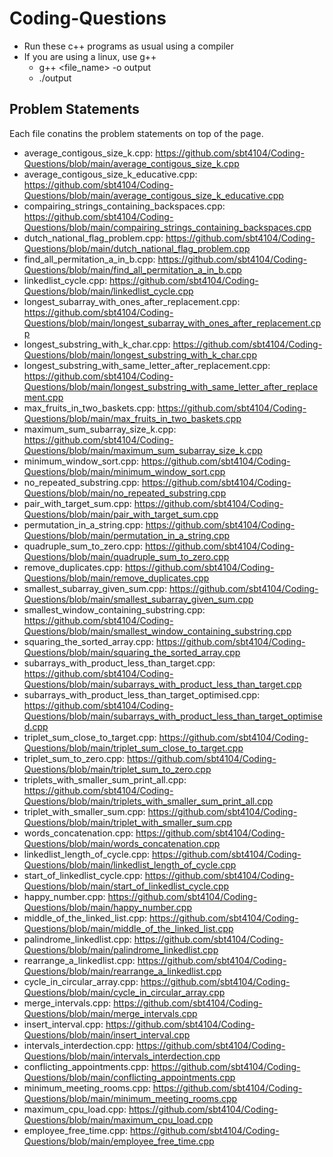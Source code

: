 Coding-Questions
==================

- Run these c++ programs as usual using a compiler
- If you are using a linux, use g++
    - g++ <file_name> -o output
    - ./output

Problem Statements
------------------

Each file conatins the problem statements on top of the page.

- average_contigous_size_k.cpp: https://github.com/sbt4104/Coding-Questions/blob/main/average_contigous_size_k.cpp
- average_contigous_size_k_educative.cpp: https://github.com/sbt4104/Coding-Questions/blob/main/average_contigous_size_k_educative.cpp
- compairing_strings_containing_backspaces.cpp: https://github.com/sbt4104/Coding-Questions/blob/main/compairing_strings_containing_backspaces.cpp
- dutch_national_flag_problem.cpp: https://github.com/sbt4104/Coding-Questions/blob/main/dutch_national_flag_problem.cpp
- find_all_permitation_a_in_b.cpp: https://github.com/sbt4104/Coding-Questions/blob/main/find_all_permitation_a_in_b.cpp
- linkedlist_cycle.cpp: https://github.com/sbt4104/Coding-Questions/blob/main/linkedlist_cycle.cpp
- longest_subarray_with_ones_after_replacement.cpp: https://github.com/sbt4104/Coding-Questions/blob/main/longest_subarray_with_ones_after_replacement.cpp
- longest_substring_with_k_char.cpp: https://github.com/sbt4104/Coding-Questions/blob/main/longest_substring_with_k_char.cpp
- longest_substring_with_same_letter_after_replacement.cpp: https://github.com/sbt4104/Coding-Questions/blob/main/longest_substring_with_same_letter_after_replacement.cpp
- max_fruits_in_two_baskets.cpp: https://github.com/sbt4104/Coding-Questions/blob/main/max_fruits_in_two_baskets.cpp
- maximum_sum_subarray_size_k.cpp: https://github.com/sbt4104/Coding-Questions/blob/main/maximum_sum_subarray_size_k.cpp
- minimum_window_sort.cpp: https://github.com/sbt4104/Coding-Questions/blob/main/minimum_window_sort.cpp
- no_repeated_substring.cpp: https://github.com/sbt4104/Coding-Questions/blob/main/no_repeated_substring.cpp
- pair_with_target_sum.cpp: https://github.com/sbt4104/Coding-Questions/blob/main/pair_with_target_sum.cpp
- permutation_in_a_string.cpp: https://github.com/sbt4104/Coding-Questions/blob/main/permutation_in_a_string.cpp
- quadruple_sum_to_zero.cpp: https://github.com/sbt4104/Coding-Questions/blob/main/quadruple_sum_to_zero.cpp
- remove_duplicates.cpp: https://github.com/sbt4104/Coding-Questions/blob/main/remove_duplicates.cpp
- smallest_subarray_given_sum.cpp: https://github.com/sbt4104/Coding-Questions/blob/main/smallest_subarray_given_sum.cpp
- smallest_window_containing_substring.cpp: https://github.com/sbt4104/Coding-Questions/blob/main/smallest_window_containing_substring.cpp
- squaring_the_sorted_array.cpp: https://github.com/sbt4104/Coding-Questions/blob/main/squaring_the_sorted_array.cpp
- subarrays_with_product_less_than_target.cpp: https://github.com/sbt4104/Coding-Questions/blob/main/subarrays_with_product_less_than_target.cpp
- subarrays_with_product_less_than_target_optimised.cpp: https://github.com/sbt4104/Coding-Questions/blob/main/subarrays_with_product_less_than_target_optimised.cpp
- triplet_sum_close_to_target.cpp: https://github.com/sbt4104/Coding-Questions/blob/main/triplet_sum_close_to_target.cpp
- triplet_sum_to_zero.cpp: https://github.com/sbt4104/Coding-Questions/blob/main/triplet_sum_to_zero.cpp
- triplets_with_smaller_sum_print_all.cpp: https://github.com/sbt4104/Coding-Questions/blob/main/triplets_with_smaller_sum_print_all.cpp
- triplet_with_smaller_sum.cpp: https://github.com/sbt4104/Coding-Questions/blob/main/triplet_with_smaller_sum.cpp
- words_concatenation.cpp: https://github.com/sbt4104/Coding-Questions/blob/main/words_concatenation.cpp
- linkedlist_length_of_cycle.cpp: https://github.com/sbt4104/Coding-Questions/blob/main/linkedlist_length_of_cycle.cpp
- start_of_linkedlist_cycle.cpp: https://github.com/sbt4104/Coding-Questions/blob/main/start_of_linkedlist_cycle.cpp
- happy_number.cpp: https://github.com/sbt4104/Coding-Questions/blob/main/happy_number.cpp
- middle_of_the_linked_list.cpp: https://github.com/sbt4104/Coding-Questions/blob/main/middle_of_the_linked_list.cpp
- palindrome_linkedlist.cpp: https://github.com/sbt4104/Coding-Questions/blob/main/palindrome_linkedlist.cpp
- rearrange_a_linkedlist.cpp: https://github.com/sbt4104/Coding-Questions/blob/main/rearrange_a_linkedlist.cpp
- cycle_in_circular_array.cpp: https://github.com/sbt4104/Coding-Questions/blob/main/cycle_in_circular_array.cpp 
- merge_intervals.cpp: https://github.com/sbt4104/Coding-Questions/blob/main/merge_intervals.cpp 
- insert_interval.cpp: https://github.com/sbt4104/Coding-Questions/blob/main/insert_interval.cpp 
- intervals_interdection.cpp: https://github.com/sbt4104/Coding-Questions/blob/main/intervals_interdection.cpp 
- conflicting_appointments.cpp: https://github.com/sbt4104/Coding-Questions/blob/main/conflicting_appointments.cpp
- minimum_meeting_rooms.cpp: https://github.com/sbt4104/Coding-Questions/blob/main/minimum_meeting_rooms.cpp
- maximum_cpu_load.cpp: https://github.com/sbt4104/Coding-Questions/blob/main/maximum_cpu_load.cpp
- employee_free_time.cpp: https://github.com/sbt4104/Coding-Questions/blob/main/employee_free_time.cpp
